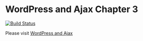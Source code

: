 # WordPress and Ajax Chapter 3

[![Build Status](https://travis-ci.org/wpajax/chapter-3.svg?branch=master)](https://travis-ci.org/wpajax/chapter-3)

Please visit <a href="https://wpandajax.com">WordPress and Ajax</a>
